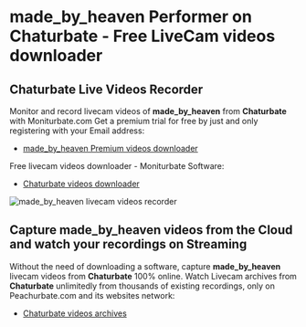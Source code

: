 # made_by_heaven Performer on Chaturbate - Free LiveCam videos downloader

## Chaturbate Live Videos Recorder

Monitor and record livecam videos of **made_by_heaven** from **Chaturbate** with Moniturbate.com
Get a premium trial for free by just and only registering with your Email address:
* [made_by_heaven Premium videos downloader](https://moniturbate.com/request-demo-licence-key.html)

Free livecam videos downloader - Moniturbate Software:
* [Chaturbate videos downloader](https://moniturbate.com/moniturbate-download-software.html)

![made_by_heaven livecam videos recorder](https://peachurnet.com/templates/moniturbate-software.png)


## Capture made_by_heaven videos from the Cloud and watch your recordings on Streaming

Without the need of downloading a software, capture **made_by_heaven** livecam videos from **Chaturbate** 100% online.
Watch Livecam archives from **Chaturbate** unlimitedly from thousands of existing recordings, only on Peachurbate.com and its websites network:
* [Chaturbate videos archives](https://peachurnet.com/)